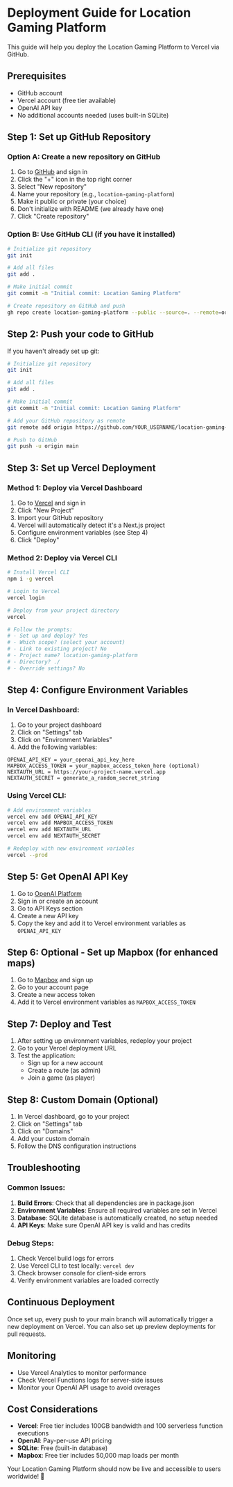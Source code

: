 # Deployment Guide for Location Gaming Platform

This guide will help you deploy the Location Gaming Platform to Vercel via GitHub.

## Prerequisites

- GitHub account
- Vercel account (free tier available)
- OpenAI API key
- No additional accounts needed (uses built-in SQLite)

## Step 1: Set up GitHub Repository

### Option A: Create a new repository on GitHub

1. Go to [GitHub](https://github.com) and sign in
2. Click the "+" icon in the top right corner
3. Select "New repository"
4. Name your repository (e.g., `location-gaming-platform`)
5. Make it public or private (your choice)
6. Don't initialize with README (we already have one)
7. Click "Create repository"

### Option B: Use GitHub CLI (if you have it installed)

```bash
# Initialize git repository
git init

# Add all files
git add .

# Make initial commit
git commit -m "Initial commit: Location Gaming Platform"

# Create repository on GitHub and push
gh repo create location-gaming-platform --public --source=. --remote=origin --push
```

## Step 2: Push your code to GitHub

If you haven't already set up git:

```bash
# Initialize git repository
git init

# Add all files
git add .

# Make initial commit
git commit -m "Initial commit: Location Gaming Platform"

# Add your GitHub repository as remote
git remote add origin https://github.com/YOUR_USERNAME/location-gaming-platform.git

# Push to GitHub
git push -u origin main
```

## Step 3: Set up Vercel Deployment

### Method 1: Deploy via Vercel Dashboard

1. Go to [Vercel](https://vercel.com) and sign in
2. Click "New Project"
3. Import your GitHub repository
4. Vercel will automatically detect it's a Next.js project
5. Configure environment variables (see Step 4)
6. Click "Deploy"

### Method 2: Deploy via Vercel CLI

```bash
# Install Vercel CLI
npm i -g vercel

# Login to Vercel
vercel login

# Deploy from your project directory
vercel

# Follow the prompts:
# - Set up and deploy? Yes
# - Which scope? (select your account)
# - Link to existing project? No
# - Project name? location-gaming-platform
# - Directory? ./
# - Override settings? No
```

## Step 4: Configure Environment Variables

### In Vercel Dashboard:

1. Go to your project dashboard
2. Click on "Settings" tab
3. Click on "Environment Variables"
4. Add the following variables:

```
OPENAI_API_KEY = your_openai_api_key_here
MAPBOX_ACCESS_TOKEN = your_mapbox_access_token_here (optional)
NEXTAUTH_URL = https://your-project-name.vercel.app
NEXTAUTH_SECRET = generate_a_random_secret_string
```

### Using Vercel CLI:

```bash
# Add environment variables
vercel env add OPENAI_API_KEY
vercel env add MAPBOX_ACCESS_TOKEN
vercel env add NEXTAUTH_URL
vercel env add NEXTAUTH_SECRET

# Redeploy with new environment variables
vercel --prod
```

## Step 5: Get OpenAI API Key

1. Go to [OpenAI Platform](https://platform.openai.com)
2. Sign in or create an account
3. Go to API Keys section
4. Create a new API key
5. Copy the key and add it to Vercel environment variables as `OPENAI_API_KEY`

## Step 6: Optional - Set up Mapbox (for enhanced maps)

1. Go to [Mapbox](https://mapbox.com) and sign up
2. Go to your account page
3. Create a new access token
4. Add it to Vercel environment variables as `MAPBOX_ACCESS_TOKEN`

## Step 7: Deploy and Test

1. After setting up environment variables, redeploy your project
2. Go to your Vercel deployment URL
3. Test the application:
   - Sign up for a new account
   - Create a route (as admin)
   - Join a game (as player)

## Step 8: Custom Domain (Optional)

1. In Vercel dashboard, go to your project
2. Click on "Settings" tab
3. Click on "Domains"
4. Add your custom domain
5. Follow the DNS configuration instructions

## Troubleshooting

### Common Issues:

1. **Build Errors**: Check that all dependencies are in package.json
2. **Environment Variables**: Ensure all required variables are set in Vercel
3. **Database**: SQLite database is automatically created, no setup needed
4. **API Keys**: Make sure OpenAI API key is valid and has credits

### Debug Steps:

1. Check Vercel build logs for errors
2. Use Vercel CLI to test locally: `vercel dev`
3. Check browser console for client-side errors
4. Verify environment variables are loaded correctly

## Continuous Deployment

Once set up, every push to your main branch will automatically trigger a new deployment on Vercel. You can also set up preview deployments for pull requests.

## Monitoring

- Use Vercel Analytics to monitor performance
- Check Vercel Functions logs for server-side issues
- Monitor your OpenAI API usage to avoid overages

## Cost Considerations

- **Vercel**: Free tier includes 100GB bandwidth and 100 serverless function executions
- **OpenAI**: Pay-per-use API pricing
- **SQLite**: Free (built-in database)
- **Mapbox**: Free tier includes 50,000 map loads per month

Your Location Gaming Platform should now be live and accessible to users worldwide! 🚀
